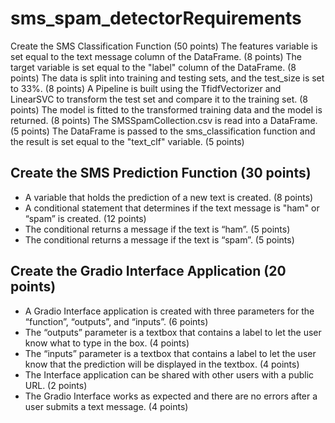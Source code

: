 # sms_spam_detectorRequirements
Create the SMS Classification Function (50 points)
The features variable is set equal to the text message column of the DataFrame. (8 points)
The target variable is set equal to the "label" column of the DataFrame. (8 points)
The data is split into training and testing sets, and the test_size is set to 33%. (8 points)
A Pipeline is built using the TfidfVectorizer and LinearSVC to transform the test set and compare it to the training set. (8 points)
The model is fitted to the transformed training data and the model is returned. (8 points)
The SMSSpamCollection.csv is read into a DataFrame. (5 points)
The DataFrame is passed to the sms_classification function and the result is set equal to the "text_clf" variable. (5 points)
## Create the SMS Prediction Function (30 points)
 - A variable that holds the prediction of a new text is created. (8 points)
 - A conditional statement that determines if the text message is "ham" or “spam” is created. (12 points)
 - The conditional returns a message if the text is “ham”. (5 points)
 - The conditional returns a message if the text is “spam”. (5 points)
## Create the Gradio Interface Application (20 points)
- A Gradio Interface application is created with three parameters for the “function”, “outputs”, and “inputs”. (6 points)
- The “outputs” parameter is a textbox that contains a label to let the user know what to type in the box. (4 points)
- The “inputs” parameter is a textbox that contains a label to let the user know that the prediction will be displayed in the textbox. (4 points)
- The Interface application can be shared with other users with a public URL. (2 points)
- The Gradio Interface works as expected and there are no errors after a user submits a text message. (4 points)

